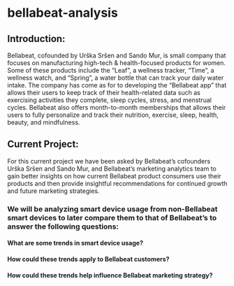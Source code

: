# bellabeat-analysis

## Introduction:
Bellabeat, cofounded by Urška Sršen and Sando Mur, is small company that focuses on manufacturing high-tech & health-focused products for women. 
Some of these products include the “Leaf”, a wellness tracker, “Time”, a wellness watch, and “Spring”, a water bottle that can track your daily water intake.
The company has come as for to developing the “Bellabeat app” that allows their users to keep track of their health-related data such as exercising activities they complete,
sleep cycles, stress, and menstrual cycles. Bellabeat also offers month-to-month memberships that allows their users to fully personalize and track their nutrition, exercise,
sleep, health, beauty, and mindfulness.



## Current Project:
For this current project we have been asked by Bellabeat’s cofounders Urška Sršen and Sando Mur, and Bellabeat’s marketing analytics team to gain better insights on how current
Bellabeat product consumers use their products and then provide insightful recommendations for continued growth and future marketing strategies.




### We will be analyzing smart device usage from non-Bellabeat smart devices to later compare them to that of Bellabeat’s to answer the following questions:

#### What are some trends in smart device usage?

#### How could these trends apply to Bellabeat customers?

#### How could these trends help influence Bellabeat marketing strategy?
